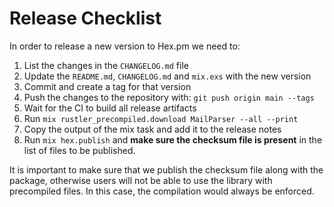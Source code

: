 # Release Checklist

In order to release a new version to Hex.pm we need to:

1. List the changes in the `CHANGELOG.md` file
2. Update the `README.md`, `CHANGELOG.md` and `mix.exs` with the new version
3. Commit and create a tag for that version
4. Push the changes to the repository with: `git push origin main --tags`
5. Wait for the CI to build all release artifacts
6. Run `mix rustler_precompiled.download MailParser --all --print`
7. Copy the output of the mix task and add it to the release notes
8. Run `mix hex.publish` and **make sure the checksum file is present**
   in the list of files to be published.

It is important to make sure that we publish the checksum file along with the
package, otherwise users will not be able to use the library with precompiled
files. In this case, the compilation would always be enforced.
